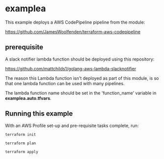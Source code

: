 # examplea

This example deploys a AWS CodePipeline pipeline from the module:

https://github.com/JamesWoolfenden/terraform-aws-codepipeline

## prerequisite

A slack notifier lambda function should be deployed using this repository:

https://github.com/mattchilds1/golang-aws-lambda-slacknotifier

The reason this Lambda function isn't deployed as part of this module, is so that one lambda function can be used with many pipelines.

The lambda function name should be set in the 'function_name' variable in **examplea.auto.tfvars**.

## Running this example

With an AWS Profile set-up and pre-requisite tasks complete, run:

```cli
terraform init
```

```cli
terraform plan
```

```cli
terraform apply
```
